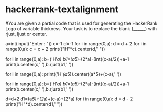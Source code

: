 # hackerrank-textalignment
#You are given a partial code that is used for generating the HackerRank Logo of variable thickness. Your task is to replace the blank (______) with rjust, ljust or center.


a=int(input("Enter : "))
c=-1
d=-1
for i in range(0,a):
    d = d + 2
for i in range(0,a):
    c = c + 2
    print(("H"*c).center(d," "))


for i in range(0,a):
    b=('H'*a)
    b1=(a*5)-(2*a)-(int((c-a)/2))+a-1
    print(b.center(c,' '),b.rjust(b1,' '))

for i in range(0,a):
   print(('H'*(a*5)).center((a*5)+(c-a),' '))

for i in range(0,a):
    b=('H'*a)
    b1=(a*5)-(2*a)-(int((c-a)/2))+a-1
    print(b.center(c,' '),b.rjust(b1,' '))

d=d+2
d1=(a*5)+(2*a)+(c-a)+(2*a)
for i in range(0,a):
    d = d - 2
    print(("H"*d).center(d1," "))
